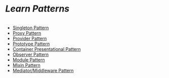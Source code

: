 # **_Learn Patterns_**

<link rel=>
<div style="border-bottom: 2px solid rgba(255, 255, 255, 0.6); margin-bottom: 8px;"></div>

- [Singleton Pattern](./singleton-pattern/README.md)
- [Proxy Pattern](./proxy-pattern/README.md)
- [Provider Pattern](./provider-pattern/README.md)
- [Prototype Pattern](./prototype-pattern/README.md)
- [Container Presentational Pattern](./container-presentational-pattern/README.md)
- [Observer Pattern](./observer-pattern/README.md)
- [Module Pattern](./module-pattern/README.md)
- [Mixin Pattern](./mixin-pattern/README.md)
- [Mediator/Middleware Pattern](./mediator-middleware-pattern/README.md)